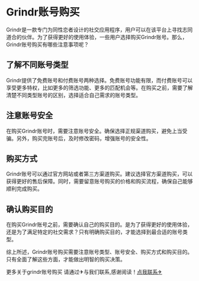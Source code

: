# Grindr账号购买

Grindr是一款专门为同性恋者设计的社交应用程序，用户可以在该平台上寻找志同道合的伙伴。为了获得更好的使用体验，一些用户选择购买Grindr账号。那么，Grindr账号购买有哪些注意事项呢？

## 了解不同账号类型

Grindr提供了免费账号和付费账号两种选择。免费账号功能有限，而付费账号可以享受更多特权，比如更多的筛选功能、更多的匹配机会等。在购买之前，需要了解清楚不同类型账号的区别，选择适合自己需求的账号类型。

## 注意账号安全

在购买Grindr账号时，需要注意账号安全。确保选择正规渠道购买，避免上当受骗。另外，购买完账号后，及时修改密码，增强账号的安全性。

## 购买方式

Grindr账号可以通过官方网站或者第三方渠道购买。建议选择官方渠道购买，可以获得更好的售后保障。同时，需要留意账号购买的价格和购买流程，确保自己能够顺利完成购买。

## 确认购买目的

在购买Grindr账号之前，需要确认自己的购买目的。是为了获得更好的使用体验，还是为了满足特定的社交需求？只有明确购买目的，才能选择到最合适的账号类型。

综上所述，Grindr账号购买需要注意账号类型、账号安全、购买方式和购买目的。只有全面了解这些方面，才能做出明智的购买决策。

更多关于grindr账号购买 请通过✈与我们联系,感谢阅读！[点我联系✈](https://www.G208.com)